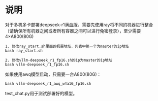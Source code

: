 # 说明

对于多机多卡部署deepseek-r1满血版，需要先使用ray将不同的机器进行整合（请确保所有机器之间或者所有容器之间可以进行免密登录），至少需要4×A800(80G)

```shell
1. 修改ray_start.sh里面的机器地址，列表中第一个为master的ip地址
bash ray_start.sh

2. 修改vllm-deepseek_r1_fp16.sh的ip为master的ip地址
bash vllm-deepseek_r1_fp16.sh
```

如果使用awq模型启动，只需要一台A800(80G)：

```shell
bash vllm-deepseek_r1_awq_w4a16_fp16.sh
```

test_chat.py用于测试部署好的模型。